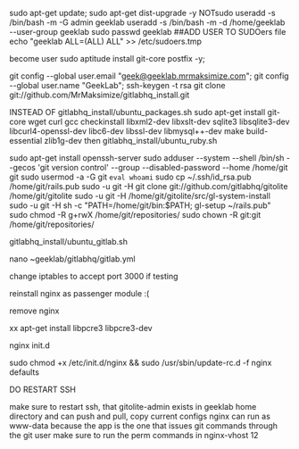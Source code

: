 sudo apt-get update; sudo apt-get dist-upgrade -y
NOTsudo useradd -s /bin/bash -m -G admin geeklab
useradd -s /bin/bash -m -d /home/geeklab --user-group geeklab
sudo passwd geeklab
##ADD USER TO SUDOers file
echo "geeklab    ALL=(ALL) ALL" >> /etc/sudoers.tmp

become user
sudo aptitude install git-core postfix -y; 


git config --global user.email "geek@geeklab.mrmaksimize.com"; git config --global user.name "GeekLab"; ssh-keygen -t rsa
git clone git://github.com/MrMaksimize/gitlabhq_install.git

INSTEAD OF gitlabhq_install/ubuntu_packages.sh
sudo apt-get install git-core wget curl gcc checkinstall libxml2-dev libxslt-dev sqlite3 libsqlite3-dev libcurl4-openssl-dev libc6-dev libssl-dev libmysql++-dev make build-essential zlib1g-dev
then gitlabhq_install/ubuntu_ruby.sh

sudo apt-get install openssh-server
sudo adduser --system --shell /bin/sh --gecos 'git version control' --group --disabled-password --home /home/git git
sudo usermod -a -G git `eval whoami` 
sudo cp ~/.ssh/id_rsa.pub /home/git/rails.pub
sudo -u git -H git clone git://github.com/gitlabhq/gitolite /home/git/gitolite
sudo -u git -H /home/git/gitolite/src/gl-system-install
sudo -u git -H sh -c "PATH=/home/git/bin:$PATH; gl-setup ~/rails.pub"
sudo chmod -R g+rwX /home/git/repositories/
sudo chown -R git:git /home/git/repositories/

gitlabhq_install/ubuntu_gitlab.sh

nano ~geeklab/gitlabhq/gitlab.yml

change iptables to accept port 3000 if testing

reinstall nginx as passenger module :(

remove nginx


xx apt-get install libpcre3 libpcre3-dev

nginx init.d




sudo chmod +x /etc/init.d/nginx && sudo /usr/sbin/update-rc.d -f nginx defaults

DO RESTART SSH


make sure to restart ssh, that gitolite-admin exists in geeklab home directory and can push and pull, 
copy current configs
nginx can run as www-data because the app is the one that issues git commands through the git user
make sure to run the perm commands in nginx-vhost 12